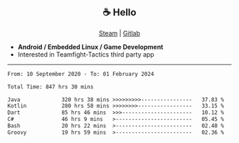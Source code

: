 <h2 align="center"> ☕ Hello </h2>

<p align="center">
  <a href="https://steamcommunity.com/id/Niforances/">Steam</a> |
  <a href="https://gitlab.com/niforances">Gitlab</a>
</p>

 - **Android / Embedded Linux / Game Development**
 - Interested in Teamfight-Tactics third party app

------

<!--START_SECTION:waka-->

```txt
From: 10 September 2020 - To: 01 February 2024

Total Time: 847 hrs 30 mins

Java             320 hrs 38 mins >>>>>>>>>----------------   37.83 %
Kotlin           280 hrs 58 mins >>>>>>>>-----------------   33.15 %
Dart             85 hrs 46 mins  >>>----------------------   10.12 %
C#               46 hrs 9 mins   >------------------------   05.45 %
Bash             20 hrs 22 mins  >------------------------   02.40 %
Groovy           19 hrs 59 mins  >------------------------   02.36 %
```

<!--END_SECTION:waka-->
